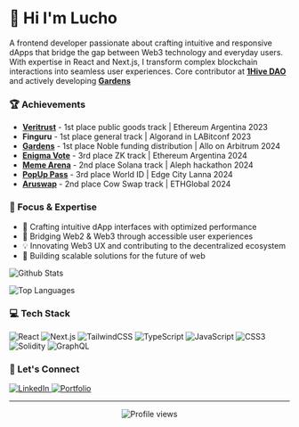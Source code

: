 # 🚀 Hi I'm Lucho
A frontend developer passionate about crafting intuitive and responsive dApps that bridge the gap between Web3 technology and everyday users. With expertise in React and Next.js, I transform complex blockchain interactions into seamless user experiences. 
Core contributor at [**1Hive DAO**](https://1hive.org) and actively developing [**Gardens**](https://gardens.fund)

### 🏆 Achievements
- [**Veritrust**](https://taikai.network/ethargentina/hackathons/buildathon-2023/projects/clkwmn1ka00nqt401wio2a8pe/idea) - 1st place public goods track | Ethereum Argentina 2023
- **Finguru** - 1st place general track | Algorand in LABitconf 2023
- [**Gardens**](https://app.buidlbox.io/projects/convictio?path=projects%2Fconvictio) - 1st place Noble funding distribution | Allo on Arbitrum 2024
- [**Enigma Vote**](https://taikai.network/ethargentina/hackathons/level-up-argentina-2024/projects/clzelhbkt07j0wx01vjcgcsi9/idea) - 3rd place ZK track | Ethereum Argentina 2024
- [**Meme Arena**](https://dorahacks.io/buidl/15201/) - 2nd place Solana track | Aleph hackathon 2024
- [**PopUp Pass**](https://dorahacks.io/buidl/18507) - 3rd place World ID | Edge City Lanna 2024
- [**Aruswap**](https://ethglobal.com/showcase/aruswap-ebpfr) - 2nd place Cow Swap track | ETHGlobal 2024

### 🎯 Focus & Expertise
- 🎨 Crafting intuitive dApp interfaces with optimized performance
- 🔗 Bridging Web2 & Web3 through accessible user experiences
- 💡 Innovating Web3 UX and contributing to the decentralized ecosystem
- 🚀 Building scalable solutions for the future of web

![Github Stats](https://github-readme-stats.vercel.app/api?username=LucianoSc&show_icons=true&theme=dark&hide_border=true&count_private=true&custom_title=Github%20Stats)

![Top Languages](https://github-readme-stats.vercel.app/api/top-langs/?username=LucianoSC&layout=donut&theme=dark&hide_border=true&count_private=true&langs_count=6&donut_radius=2&hide=solidity)

### 💻 Tech Stack
![React](https://img.shields.io/badge/React-61DAFB?style=for-the-badge&logo=react&logoColor=black&labelColor=61DAFB) ![Next.js](https://img.shields.io/badge/Next.js-000000?style=for-the-badge&logo=next.js&logoColor=white&labelColor=000000) ![TailwindCSS](https://img.shields.io/badge/Tailwind_CSS-38B2AC?style=for-the-badge&logo=tailwind-css&logoColor=white&labelColor=38B2AC)
![TypeScript](https://img.shields.io/badge/TypeScript-007ACC?style=for-the-badge&logo=typescript&logoColor=white&labelColor=007ACC) ![JavaScript](https://img.shields.io/badge/JavaScript-F7DF1E?style=for-the-badge&logo=javascript&logoColor=black&labelColor=F7DF1E) ![CSS3](https://img.shields.io/badge/CSS3-1572B6?style=for-the-badge&logo=css3&logoColor=white&labelColor=1572B6) ![Solidity](https://img.shields.io/badge/Solidity-363636?style=for-the-badge&logo=solidity&logoColor=white&labelColor=363636) ![GraphQL](https://img.shields.io/badge/GraphQL-E10098?style=for-the-badge&logo=graphql&logoColor=white&labelColor=E10098)

### 🤝 Let's Connect
<div align="left">
  <a href="https://linkedin.com/in/luciano-scaminaci/" target="_blank">
    <img src="https://img.shields.io/badge/LinkedIn-0077B5?style=for-the-badge&logo=linkedin&logoColor=white" alt="LinkedIn" />
  </a>
  <a href="https://lucianodev-portfolio.netlify.app/" target="_blank">
    <img src="https://img.shields.io/badge/Portfolio-000000?style=for-the-badge&logo=about.me&logoColor=white" alt="Portfolio" />
  </a>
</div>

---
<div align="center">
  <img src="https://komarev.com/ghpvc/?username=lucianosc&style=flat-square&color=blue" alt="Profile views"/>
</div>
